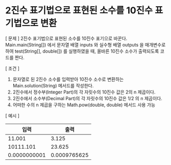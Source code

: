 # 2진수 표기법으로 표현된 소수를 10진수 표기법으로 변환

[ 문제 ]
2진수 표기법으로 표현된 소수를 10진수 표기으로 바꾼다.
Main.main(String[]) 에서 문자열 배열 inputs 와 실수형 배열 outputs 을 매개변수로 하여 
test(String[], double[]) 를 실행하였을 때, 올바른 10진수 소수가 출력되도록 코드를 짠다.



[ 조건 ]

1. 문자열로 된 2진수 소수를 입력받아 10진수 소수로 변환하는 Main.solution(String) 메서드를 작성한다.
2. 2진수에서 정수부(Integer Part)의 각 자릿수의 10진수 값은 2의 n 제곱이다.
3. 2진수에서 소수부(Decimal Part)의 각 자릿수의 10진수 값은 1/2 의 n 제곱이다. 
4. 어떠한 수의 n 제곱을 구하는 Math.pow(double, double) 메서드 사용 가능

[ 예시 ]

| 입력           | 출력           |
|--------------|--------------|
| 11.001       | 3.125        |
| 10111.101    | 23.625       |
| 0.0000000001 | 0.0009765625 |